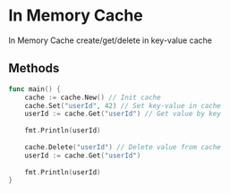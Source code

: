 In Memory Cache
================================

In Memory Cache create/get/delete in key-value cache

## Methods

```go
func main() {
    cache := cache.New() // Init cache
	cache.Set("userId", 42) // Set key-value in cache
    userId := cache.Get("userId") // Get value by key
    
    fmt.Println(userId)
    
    cache.Delete("userId") // Delete value from cache
    userId := cache.Get("userId")
    
    fmt.Println(userId)
}
```